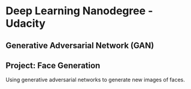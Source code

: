 # Deep Learning Nanodegree - Udacity

## Generative Adversarial Network (GAN)

## Project: Face Generation

Using generative adversarial networks to generate new images of faces.


